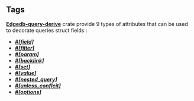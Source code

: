 ## Tags


[**Edgedb-query-derive**](https://github.com/imagineDevit/edgedb) crate provide 9 types of attributes that can be used to decorate queries struct fields :


* [_**#[field]**_](./field.md)
* [_**#[filter]**_](./filter.md)
* [_**#[param]**_](./param.md)
* [_**#[backlink]**_](./backlink.md)
* [_**#[set]**_](./set.md)
* [_**#[value]**_](./value.md)
* [_**#[nested_query]**_](./nested_query.md)
* [_**#[unless_conflcit]**_](./unless_conflict.md)
* [_**#[options]**_](./options.md)